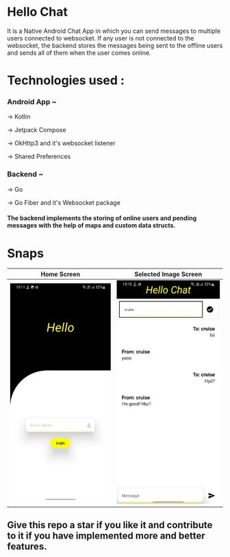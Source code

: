 # Hello Chat

It is a Native Android Chat App in which you can send messages to multiple users connected to websocket.
If any user is not connected to the websocket, the backend stores the messages being sent to the offline users and sends all of them when the user comes online.


# Technologies used :


### Android App ~

-> Kotlin

-> Jetpack Compose

-> OkHttp3 and it's websocket listener

-> Shared Preferences

### Backend ~

-> Go

-> Go Fiber and it's Websocket package


#### The backend implements the storing of online users and pending messages with the help of maps and custom data structs.


# Snaps


| Home Screen                      | Selected Image Screen             |
|----------------------------------|-----------------------------------|
| ![](/snaps/img.png)              | ![](/snaps/img_1.png)             |



## Give this repo a star if you like it and contribute to it if you have implemented more and better features.

